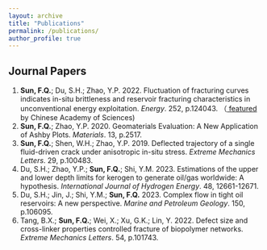 ```yaml
---
layout: archive
title: "Publications"
permalink: /publications/
author_profile: true
---
```


<!-- {% if author.googlescholar %}
  You can also find my articles on <u><a href="{{author.googlescholar}}">my Google Scholar profile</a>.</u>
{% endif %}

{% include base_path %}

{% for post in site.publications reversed %}
  {% include archive-single.html %}
{% endfor %} -->

## Journal Papers

1. **Sun, F.Q.**; Du, S.H.; Zhao, Y.P. 2022. Fluctuation of fracturing curves indicates in-situ brittleness and reservoir fracturing characteristics in unconventional energy exploitation. *Energy*. 252, p.124043. （<a href="https://www.cas.cn/syky/202205/t20220516_4834822.shtml"> featured</a> by Chinese Academy of Sciences) 
2. **Sun, F.Q.**; Zhao, Y.P. 2020. Geomaterials Evaluation: A New Application of Ashby Plots. *Materials*. 13, p.2517.
3. **Sun, F.Q.**; Shen, W.H.; Zhao, Y.P. 2019. Deflected trajectory of a single fluid-driven crack under anisotropic in-situ stress. *Extreme Mechanics Letters*. 29, p.100483.
4. Du, S.H.; Zhao, Y.P.; **Sun, F.Q.**; Shi, Y.M. 2023. Estimations of the upper and lower depth limits for kerogen to generate oil/gas worldwide: A hypothesis. *International Journal of Hydrogen Energy*. 48, 12661-12671.
5. Du, S.H.; Jin, J.; Shi, Y.M.; **Sun, F.Q.** 2023. Complex flow in tight oil reservoirs: A new perspective. *Marine and Petroleum Geology*. 150, p.106095.
6. Tang, B.X.; **Sun, F.Q.**; Wei, X.; Xu, G.K.; Lin, Y. 2022. Defect size and cross-linker properties controlled fracture of biopolymer networks. *Extreme Mechanics Letters*. 54, p.101743.
